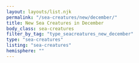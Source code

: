 ```yaml
---
layout: layouts/list.njk
permalink: "/sea-creatures/new/december/"
title: New Sea Creatures in December
body_class: sea-creatures
filter_by_tag: "type_seacreatures_new_december"
type: "sea-creatures"
listing: "sea-creatures"
hemisphere: ""
---
```

